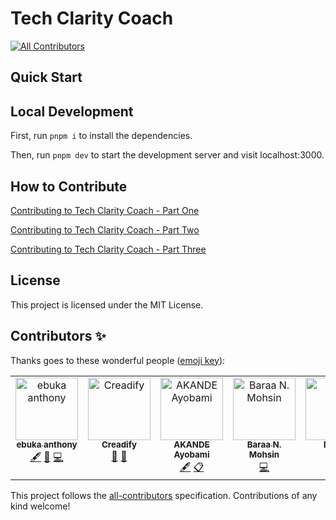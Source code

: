 # Tech Clarity Coach
<!-- ALL-CONTRIBUTORS-BADGE:START - Do not remove or modify this section -->
[![All Contributors](https://img.shields.io/badge/all_contributors-5-orange.svg?style=flat-square)](#contributors-)
<!-- ALL-CONTRIBUTORS-BADGE:END -->

## Quick Start

## Local Development

First, run `pnpm i` to install the dependencies.

Then, run `pnpm dev` to start the development server and visit localhost:3000.

## How to Contribute

[Contributing to Tech Clarity Coach - Part One](https://www.youtube.com/watch?v=1Sx2rE8FdXM)

[Contributing to Tech Clarity Coach - Part Two ](https://www.youtube.com/watch?v=LTseQoswT1Q)

[Contributing to Tech Clarity Coach - Part Three](https://www.youtube.com/watch?v=_4e3p6XhYHI)

## License

This project is licensed under the MIT License.

## Contributors ✨

Thanks goes to these wonderful people ([emoji key](https://allcontributors.org/docs/en/emoji-key)):

<!-- ALL-CONTRIBUTORS-LIST:START - Do not remove or modify this section -->
<!-- prettier-ignore-start -->
<!-- markdownlint-disable -->
<table>
  <tbody>
    <tr>
      <td align="center" valign="top" width="14.28%"><a href="https://ebukanthony.netlify.app"><img src="https://avatars.githubusercontent.com/u/106475290?v=4?s=100" width="100px;" alt="ebuka anthony"/><br /><sub><b>ebuka anthony</b></sub></a><br /><a href="#content-ebuka1-anthony" title="Content">🖋</a> <a href="#ideas-ebuka1-anthony" title="Ideas, Planning, & Feedback">🤔</a> <a href="https://github.com/peterayeniofficial/techclaritycoach/commits?author=ebuka1-anthony" title="Code">💻</a></td>
      <td align="center" valign="top" width="14.28%"><a href="https://github.com/Creadify"><img src="https://avatars.githubusercontent.com/u/136258671?v=4?s=100" width="100px;" alt="Creadify"/><br /><sub><b>Creadify</b></sub></a><br /><a href="#design-Creadify" title="Design">🎨</a> <a href="#ideas-Creadify" title="Ideas, Planning, & Feedback">🤔</a></td>
      <td align="center" valign="top" width="14.28%"><a href="https://github.com/adeyemimichael"><img src="https://avatars.githubusercontent.com/u/83408171?v=4?s=100" width="100px;" alt="AKANDE Ayobami"/><br /><sub><b>AKANDE Ayobami</b></sub></a><br /><a href="#content-adeyemimichael" title="Content">🖋</a> <a href="#eventOrganizing-adeyemimichael" title="Event Organizing">📋</a></td>
      <td align="center" valign="top" width="14.28%"><a href="https://baraa-umber.vercel.app/"><img src="https://avatars.githubusercontent.com/u/87875062?v=4?s=100" width="100px;" alt="Baraa N. Mohsin"/><br /><sub><b>Baraa N. Mohsin</b></sub></a><br /><a href="https://github.com/peterayeniofficial/techclaritycoach/commits?author=BaraaNazar" title="Code">💻</a></td>
      <td align="center" valign="top" width="14.28%"><a href="https://github.com/DavOlufuwa"><img src="https://avatars.githubusercontent.com/u/87868500?v=4?s=100" width="100px;" alt="Dav.O."/><br /><sub><b>Dav.O.</b></sub></a><br /><a href="https://github.com/peterayeniofficial/techclaritycoach/commits?author=DavOlufuwa" title="Code">💻</a></td>
      <td align="center" valign="top" width="14.28%"><a href="https://github.com/MeshachArinze"><img src="https://avatars.githubusercontent.com/u/87868500?v=4?s=100" width="100px;" alt="Meshach.E"/><br /><sub><b>Meshach.E.A</b></sub></a><br /><a href="https://github.com/peterayeniofficial/techclaritycoach/commits?author=MeshachArinze" title="Code">💻</a></td>
    </tr>
  </tbody>
</table>

<!-- markdownlint-restore -->
<!-- prettier-ignore-end -->

<!-- ALL-CONTRIBUTORS-LIST:END -->

This project follows the [all-contributors](https://github.com/all-contributors/all-contributors) specification. Contributions of any kind welcome!